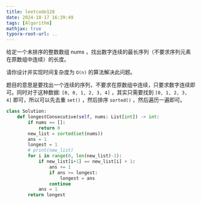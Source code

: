 ```yaml
---
title: leetcode128
date: 2024-10-17 16:39:49
tags: [Algorithm]
mathjax: true
typora-root-url: ..
---
```


给定一个未排序的整数数组 nums ，找出数字连续的最长序列（不要求序列元素在原数组中连续）的长度。

请你设计并实现时间复杂度为 `O(n)` 的算法解决此问题。

题目的意思是要找出一个连续的序列，不要求在原数组中连续，只要求数字连续即可。同时对于这种数据: `[0, 0, 1, 2, 3, 4]` ，其实只需要找到 `[0, 1, 2, 3, 4]` 即可，所以可以先去重 `set()` ，然后排序 `sorted()` ，然后遍历一遍即可。

```python
class Solution:
    def longestConsecutive(self, nums: List[int]) -> int:
        if nums == []:
            return 0
        new_list = sorted(set(nums))
        ans = 1
        longest = 1
        # print(new_list)
        for i in range(0, len(new_list)-1):
            if new_list[i+1] == new_list[i] + 1:
                ans += 1
                if ans >= longest:
                    longest = ans
                continue
            ans = 1
        return longest
```